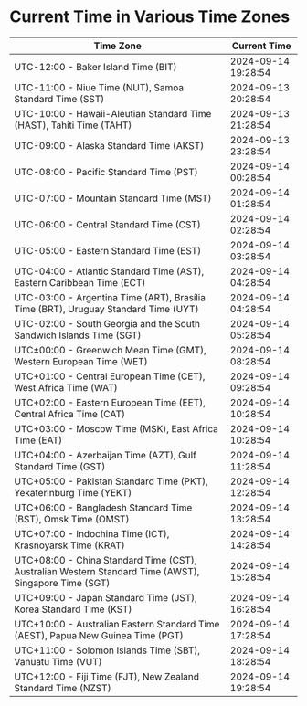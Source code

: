 # Current Time in Various Time Zones

| Time Zone | Current Time |
|-----------|--------------|
| UTC-12:00 - Baker Island Time (BIT) | 2024-09-14 19:28:54 |
| UTC-11:00 - Niue Time (NUT), Samoa Standard Time (SST) | 2024-09-13 20:28:54 |
| UTC-10:00 - Hawaii-Aleutian Standard Time (HAST), Tahiti Time (TAHT) | 2024-09-13 21:28:54 |
| UTC-09:00 - Alaska Standard Time (AKST) | 2024-09-13 23:28:54 |
| UTC-08:00 - Pacific Standard Time (PST) | 2024-09-14 00:28:54 |
| UTC-07:00 - Mountain Standard Time (MST) | 2024-09-14 01:28:54 |
| UTC-06:00 - Central Standard Time (CST) | 2024-09-14 02:28:54 |
| UTC-05:00 - Eastern Standard Time (EST) | 2024-09-14 03:28:54 |
| UTC-04:00 - Atlantic Standard Time (AST), Eastern Caribbean Time (ECT) | 2024-09-14 04:28:54 |
| UTC-03:00 - Argentina Time (ART), Brasília Time (BRT), Uruguay Standard Time (UYT) | 2024-09-14 04:28:54 |
| UTC-02:00 - South Georgia and the South Sandwich Islands Time (SGT) | 2024-09-14 05:28:54 |
| UTC±00:00 - Greenwich Mean Time (GMT), Western European Time (WET) | 2024-09-14 08:28:54 |
| UTC+01:00 - Central European Time (CET), West Africa Time (WAT) | 2024-09-14 09:28:54 |
| UTC+02:00 - Eastern European Time (EET), Central Africa Time (CAT) | 2024-09-14 10:28:54 |
| UTC+03:00 - Moscow Time (MSK), East Africa Time (EAT) | 2024-09-14 10:28:54 |
| UTC+04:00 - Azerbaijan Time (AZT), Gulf Standard Time (GST) | 2024-09-14 11:28:54 |
| UTC+05:00 - Pakistan Standard Time (PKT), Yekaterinburg Time (YEKT) | 2024-09-14 12:28:54 |
| UTC+06:00 - Bangladesh Standard Time (BST), Omsk Time (OMST) | 2024-09-14 13:28:54 |
| UTC+07:00 - Indochina Time (ICT), Krasnoyarsk Time (KRAT) | 2024-09-14 14:28:54 |
| UTC+08:00 - China Standard Time (CST), Australian Western Standard Time (AWST), Singapore Time (SGT) | 2024-09-14 15:28:54 |
| UTC+09:00 - Japan Standard Time (JST), Korea Standard Time (KST) | 2024-09-14 16:28:54 |
| UTC+10:00 - Australian Eastern Standard Time (AEST), Papua New Guinea Time (PGT) | 2024-09-14 17:28:54 |
| UTC+11:00 - Solomon Islands Time (SBT), Vanuatu Time (VUT) | 2024-09-14 18:28:54 |
| UTC+12:00 - Fiji Time (FJT), New Zealand Standard Time (NZST) | 2024-09-14 19:28:54 |
